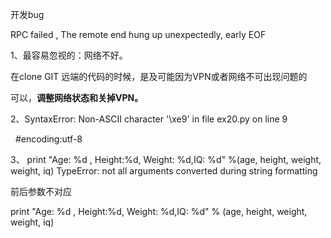 开发bug 

RPC failed , The remote end hung up unexpectedly, early EOF

1、最容易忽视的：网络不好。

在clone GIT 远端的代码的时候，是及可能因为VPN或者网络不可出现问题的

可以，**调整网络状态和关掉VPN。**

2、SyntaxError: Non-ASCII character '\xe9' in file ex20.py on line 9

    #encoding:utf-8


3、 print "Age: %d , Height:%d, Weight: %d,IQ: %d" %(age, height, weight, weight, iq)
TypeError: not all arguments converted during string formatting

前后参数不对应

print "Age: %d , Height:%d, Weight: %d,IQ: %d" % (age, height, weight, weight, iq)



